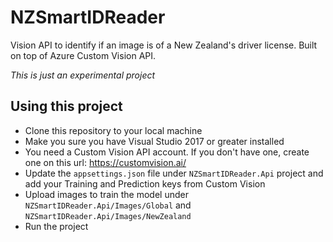 # NZSmartIDReader
Vision API to identify if an image is of a New Zealand's driver license. Built on top of Azure Custom Vision API.

_This is just an experimental project_

## Using this project

* Clone this repository to your local machine
* Make you sure you have Visual Studio 2017 or greater installed
* You need a Custom Vision API account. If you don't have one, create one on this url: https://customvision.ai/
* Update the `appsettings.json` file under `NZSmartIDReader.Api` project and add your Training and Prediction keys from Custom Vision
* Upload images to train the model under `NZSmartIDReader.Api/Images/Global` and `NZSmartIDReader.Api/Images/NewZealand`
* Run the project
